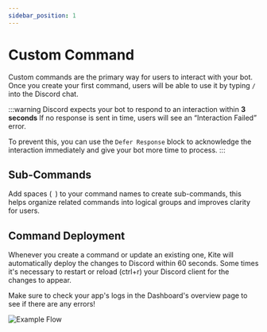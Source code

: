```yaml
---
sidebar_position: 1
---
```


# Custom Command

Custom commands are the primary way for users to interact with your bot. Once you create your first command, users will be able to use it by typing `/` into the Discord chat.

:::warning
Discord expects your bot to respond to an interaction within **3 seconds**
If no response is sent in time, users will see an “Interaction Failed” error.

To prevent this, you can use the `Defer Response` block to acknowledge the interaction immediately and give your bot more time to process.
:::

## Sub-Commands

Add spaces (` `) to your command names to create sub-commands, this helps organize related commands into logical groups and improves clarity for users.

## Command Deployment

Whenever you create a command or update an existing one, Kite will automatically deploy the changes to Discord within 60 seconds.
Some times it's necessary to restart or reload (ctrl+r) your Discord client for the changes to appear.

Make sure to check your app's logs in the Dashboard's overview page to see if there are any errors!

![Example Flow](./img/example-flow.png)

